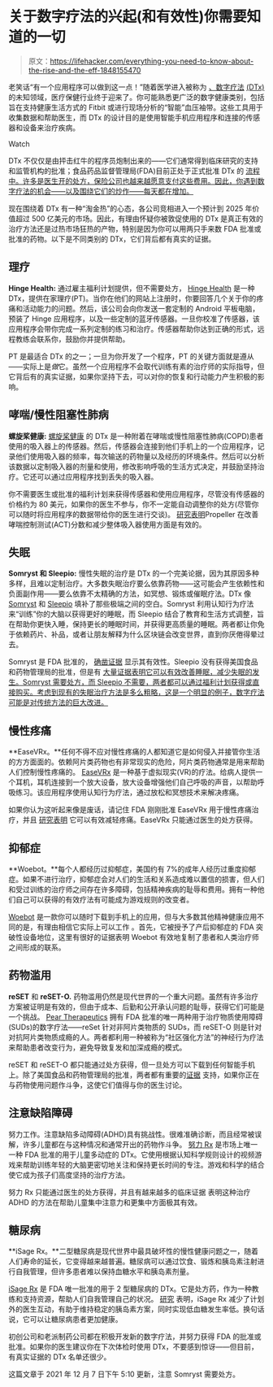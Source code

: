 # 关于数字疗法的兴起(和有效性)你需要知道的一切

> 原文：<https://lifehacker.com/everything-you-need-to-know-about-the-rise-and-the-eff-1848155470>

老笑话“有一个应用程序可以做到这一点！”随着医学进入被称为 [、数字疗法](https://dtxalliance.org/) [(DTx)](https://dtxalliance.org/) 的未知领域，医疗保健行业终于迎来了。你可能熟悉更广泛的数字健康类别，包括旨在支持健康生活方式的 Fitbit 或进行现场分析的“智能”血压袖带。这些工具用于收集数据和帮助医生，而 DTx 的设计目的是使用智能手机应用程序和连接的传感器和设备来治疗疾病。

Watch

DTx 不仅仅是由抨击红牛的程序员炮制出来的——它们通常得到临床研究的支持和监管机构的批准；食品药品监督管理局(FDA)目前正处于正式批准 DTx 的 [流程中。许多是医生开的处方，保险公司也越来越愿意支付这些费用。因此，你遇到数字疗法的机会——以及围绕它们的炒作——每天都在增加。](https://www.fda.gov/medical-devices/digital-health-center-excellence/digital-health-software-precertification-pre-cert-program)

现在围绕着 DTx 有一种“淘金热”的心态，各公司竞相进入一个预计到 2025 年价值超过 500 亿美元的市场。因此，有理由怀疑你被敦促使用的 DTx 是真正有效的治疗方法还是过热市场狂热的产物，特别是因为你可以用两只手来数 FDA 批准或批准的药物。以下是不同类别的 DTx，它们背后都有真实的证据。

## 理疗

**Hinge Health:** 通过雇主福利计划提供，但不需要处方， [Hinge Health](https://www.hingehealth.com/) 是一种 DTx，提供在家理疗(PT)。当你在他们的网站上注册时，你要回答几个关于你的疼痛和活动能力的问题。然后，该公司会向你发送一套定制的 Android 平板电脑，预装了 Hinge 应用程序，以及一些定制的蓝牙传感器。一旦你校准了传感器，该应用程序会带你完成一系列定制的练习和治疗。传感器帮助你达到正确的形式，远程教练会联系你，鼓励你并提供帮助。

PT 是最适合 DTx 的之一；一旦为你开发了一个程序，PT 的关键方面就是遵从——实际上是*做*它。虽然一个应用程序不会取代训练有素的治疗师的实际指导，但它背后有的真实证据，如果你坚持下去，可以对你的恢复和行动能力产生积极的影响。

## 哮喘/慢性阻塞性肺病

**螺旋桨健康:** [螺旋桨健康](https://propellerhealth.com/) 的 DTx 是一种附着在哮喘或慢性阻塞性肺病(COPD)患者使用的吸入器上的传感器。然后，传感器会连接到他们手机上的一个应用程序，记录他们使用吸入器的频率，每次输送的药物量以及经历的环境条件。然后可以分析该数据以定制吸入器的剂量和使用，修改影响呼吸的生活方式决定，并鼓励坚持治疗。它还可以通过应用程序找到丢失的吸入器。

你不需要医生或批准的福利计划来获得传感器和使用应用程序，尽管没有传感器的价格约为 80 美元，如果你的医生不参与，你不一定能自动调整你的处方(尽管你可以随时将应用程序的数据带给你的医生进行交谈)。 [研究表明](https://pubmed.ncbi.nlm.nih.gov/31096842/)Propeller 在改善哮喘控制测试(ACT)分数和减少整体吸入器使用方面是有效的。

## 失眠

**Somryst 和 Sleepio:** 慢性失眠的治疗是 DTx 的一个完美论据，因为其原因多种多样，且难以定制治疗。大多数失眠治疗要么依靠药物——这可能会产生依赖性和负面副作用——要么依靠不太精确的方法，如冥想、锻炼或催眠疗法。DTx 像 [Somryst](https://www.somryst.com/) 和 [Sleepio](https://www.sleepio.com/) 填补了那些极端之间的空白。Somryst 利用认知行为疗法来“训练”你的大脑以获得更好的睡眠，而 Sleepio 结合了教育和生活方式调整，旨在帮助你更快入睡，保持更长的睡眠时间，并获得更高质量的睡眠。两者都让你免于依赖药片、补品，或者让朋友解释为什么区块链会改变世界，直到你厌倦得晕过去。

Somryst 是 FDA 批准的， [确凿证据](https://pubmed.ncbi.nlm.nih.gov/27902836/) 显示其有效性。Sleepio 没有获得美国食品和药物管理局的批准，但是有 [大量证据表明它可以有效改善睡眠，减少失眠的发生。Somryst 需要处方，而 Sleepio 不需要，两者都可以通过福利计划获得或直接购买。考虑到现有的失眠治疗方法是多么粗略，这是一个明显的例子，数字疗法可能是对传统方法的巨大改进。](https://www.ncbi.nlm.nih.gov/pmc/articles/PMC3353040/)

## **慢性疼痛**

**EaseVRx。**任何不得不应对慢性疼痛的人都知道它是如何侵入并接管你生活的方方面面的。依赖阿片类药物也有非常现实的危险，阿片类药物通常是用来帮助人们控制慢性疼痛的。 [EaseVRx](https://www.easevrx.com/) 是一种基于虚拟现实(VR)的疗法。给病人提供一个耳机，耳机连接到一个放大设备，放大设备增强他们自己呼吸的声音，以帮助呼吸练习。该应用程序使用认知行为疗法，通过放松和冥想技术来解决疼痛。

如果你认为这听起来像是废话，请记住 FDA 刚刚批准 EaseVRx 用于慢性疼痛治疗，并且 [研究表明](https://www.jmir.org/2021/2/e26292/) 它可以有效减轻疼痛。EaseVRx 只能通过医生的处方获得。

## **抑郁症**

**Woebot。**每个人都经历过抑郁症，美国约有 7%的成年人经历过重度抑郁症。如果不进行治疗，抑郁症会对人们的生活和关系造成难以置信的损害，但人们和受过训练的治疗师之间存在许多障碍，包括精神疾病的耻辱和费用。拥有一种他们自己可以获得的有效疗法有可能成为游戏规则的改变者。

[Woebot](https://woebothealth.com/) 是一款你可以随时下载到手机上的应用，但与大多数其他精神健康应用不同的是，有理由相信它实际上可以工作 。首先，它被授予了产后抑郁症的 FDA 突破性设备地位，这里有很好的证据表明 Woebot 有效地复制了患者和人类治疗师之间形成的联系。

## **药物滥用**

**reSET** 和 **reSET-O.** 药物滥用仍然是现代世界的一个重大问题。虽然有许多治疗方案被证明是有效的，但由于成本、后勤和公开承认问题的耻辱，获得它们可能是一个挑战。 [Pear Therapeutics](https://peartherapeutics.com/products/reset-reset-o/#:~:text=reSET%2C%20the%20first%20Prescription%20Digital,age%20and%20older%20who%20are) 拥有 FDA 批准的唯一两种用于治疗物质使用障碍(SUDs)的数字疗法——reSet 针对非阿片类物质的 SUDs，而 reSET-O 则是针对对抗阿片类物质成瘾的人。两者都利用一种被称为“社区强化方法”的神经行为疗法来帮助患者改变行为，避免导致复发和加深成瘾的模式。

reSET 和 reSET-O 都只能通过处方获得，但一旦处方可以下载到任何智能手机上。除了美国食品和药物管理局的批准，两者都有重要的[证据](https://pubmed.ncbi.nlm.nih.gov/25090043/) 支持，如果你正在与药物使用问题作斗争，这使它们值得与你的医生讨论。

## 注意缺陷障碍

努力工作。注意缺陷多动障碍(ADHD)具有挑战性。很难准确诊断，而且经常被误解，许多儿童都在与这种情况和通常开出的药物作斗争。 [努力 Rx](https://www.endeavorrx.com/) 是市场上唯一一种 FDA 批准的用于儿童多动症的 DTx。它使用根据认知科学规则设计的视频游戏来帮助训练年轻的大脑更密切地关注和保持更长时间的专注。游戏和科学的结合使它成为孩子们高度坚持的治疗方法。

努力 Rx 只能通过医生的处方获得，并且有越来越多的临床证据 表明这种治疗 ADHD 的方法在帮助儿童集中注意力和更集中方面极其有效。

## 糖尿病

**iSage Rx。**二型糖尿病是现代世界中最具破坏性的慢性健康问题之一，随着人们寿命的延长，它变得越来越普遍。糖尿病可以通过饮食、锻炼和胰岛素注射进行自我管理，但许多患者难以保持血糖水平和胰岛素剂量。

[iSage Rx](https://isageapp.com/) 是 FDA 唯一批准的用于 2 型糖尿病的 DTx。它是处方药，作为一种教练和支持资源，帮助人们自我管理自己的状况。 [研究](https://diabetes.diabetesjournals.org/content/68/Supplement_1/122-LB) 表明，iSage Rx 减少了计划外的医生互动，有助于维持稳定的胰岛素方案，同时实现低血糖发生率低。换句话说，它可以让糖尿病患者更加健康。

初创公司和老派制药公司都在积极开发新的数字疗法，并努力获得 FDA 的批准或批准。如果你的医生建议你在下次体检时使用 DTx，不要感到惊讶——但目前，有真实证据的 DTx 名单还很少。

这篇文章于 2021 年 12 月 7 日下午 5:10 更新，注意 Somryst 需要处方。